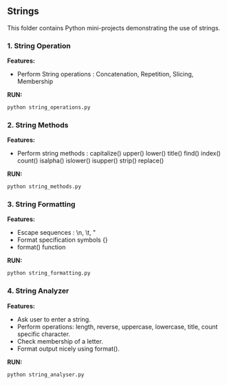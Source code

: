 ## Strings 

This folder contains Python mini-projects demonstrating the use of strings.


### 1. String Operation
**Features:**
- Perform String operations : Concatenation, Repetition, Slicing, Membership

**RUN:**
```bash
python string_operations.py
```

### 2. String Methods
**Features:**
- Perform string methods : 
capitalize()
upper()
lower()
title()
find()
index()
count()
isalpha()
islower()
isupper()
strip()
replace()

**RUN:**
```bash
python string_methods.py
```

### 3. String Formatting
**Features:**
- Escape sequences : \n, \t, \"
- Format specification symbols {}
- format() function

**RUN:**
```bash
python string_formatting.py
```

### 4. String Analyzer
**Features:**
- Ask user to enter a string.
- Perform operations: length, reverse, uppercase, lowercase, title, count specific character.
- Check membership of a letter.
- Format output nicely using format().

**RUN:**
```bash
python string_analyser.py
```